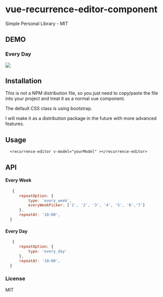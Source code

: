 # vue-recurrence-editor-component

Simple Personal Library - MIT

## DEMO

### Every Day
<img src="https://github.com/RyanDaDeng/vue-scheduler-component/blob/master/demo_scheduler.gif"/>

## Installation

 This is not a NPM distribution file, so you just need to copy/paste the file into your project and treat it as a normal vue component.
 
 The default CSS class is using bootstrap.
 
 I will make it as a distribution package in the future with more advanced features.
 
## Usage

````vue
  <recurrence-editor v-model="yourModel" ></recurrence-editor>
 ````
## API

#### Every Week
````js
   {
      repeatOption: {
          type: 'every_week',
          everyWeekPicker: ['1', '2', '3', '4', '5', '6','7']
      },
      repeatAt: '10:00',
  }
````

#### Every Day
````js
   {
      repeatOption: {
          type: 'every_day'
      },
      repeatAt: '10:00',
  }
````


### License
MIT
